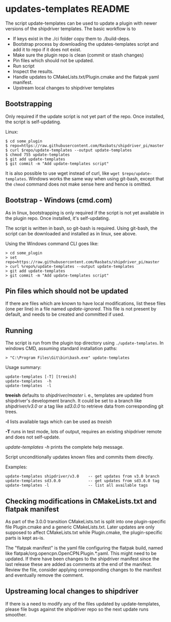 updates-templates README
========================

The script update-templates can be used to update a plugin with
newer versions of the shipdriver templates. The basic workflow
is to
  - If keys exist in the ./ci folder copy them to ./build-deps.
  - Bootstrap process by downloading the updates-templates script
    and add it to repo if it does not exist.
  - Make sure the plugin repo is clean (commit or stash changes)
  - Pin files which should not be updated.
  - Run script
  - Inspect the results.
  - Handle updates to CMakeLists.txt/Plugin.cmake and the
    flatpak yaml manifest.
  - Upstream local changes to shipdriver templates

Bootstrapping
-------------
Only required if the update script is not yet part of the repo. Once
installed, the script is self-updating.

Linux:

    $ cd some_plugin
    $ repo=https://raw.githubusercontent.com/Rasbats/shipdriver_pi/master
    $ curl $repo/update-templates --output update-templates
    $ chmod 755 update-templates
    $ git add update-templates
    $ git commit -m "Add update-templates script"

It is also possible to use wget instead of curl, like
`wget $repo/update-templates`. Windows works the same way when using git-bash,
except that the `chmod` command does not make sense here and hence is omitted.


Bootstrap - Windows (cmd.com)
-----------------------------

As in linux, bootstrapping is only required if the script is not yet
available in the plugin repo. Once installed, it's self-updating.

The script is written in bash, so git-bash is required. Using git-bash, the
script can be downloaded and installed as in linux, see above.

Using the Windows command CLI goes like:

    > cd some_plugin
    > set repo=https://raw.githubusercontent.com/Rasbats/shipdriver_pi/master
    > curl %repo%/update-templates --output update-templates
    > git add update-templates
    > git commit -m "Add update-templates script"


Pin files which should not be updated
-------------------------------------

If there are files which are known to have local modifications, list these
files (one per line) in a file named *update-ignored*.  This file is not
present by default, and needs to be created and committed if used.


Running
-------

The script is run from the plugin top directory using
`./update-templates`. In windows CMD, assuming standard installation paths:

    > "C:\Program Files\Git\bin\bash.exe" update-templates

Usage summary:

    update-templates [-T] [treeish]
    update-templates  -h
    update-templates  -l
    
**treeish** defaults to _shipdriver/master_ i. e., templates are updated
from shipdriver's development branch. It could be set to a branch
like _shipdriver/v3.0_ or a tag like _sd3.0.0_ to retrieve data from
corresponding git trees.

**-l** lists available tags which can be used as _treeish_

**-T** runs in test mode, lots of output, requires an existing shipdriver 
remote and does not self-update.

*update-templates -h* prints the complete help message.

Script unconditionally updates known files and commits them directly.

Examples:
 
    update-templates shipdriver/v3.0    -- get updates from v3.0 branch
    update-templates sd3.0.0            -- get updates from sd3.0.0 tag
    update-templates -l                 -- list all available tags

Checking modifications in CMakeLists.txt and flatpak manifest
-------------------------------------------------------------

As part of the 3.0.0 transition CMakeLists.txt is split into one plugin-specific 
file Plugin.cmake and a generic CMakeLists.txt.  Later updates
are only supposed to affect CMakeLists.txt while Plugin.cmake, the
plugin-specific parts is kept as-is.

The "flatpak manifest" is the yaml file configuring the flatpak build,
named like flatpak/org.opencpn.OpenCPN.Plugin.\*.yaml.  This might need
to be updated. If there have been changes to the shipdriver manifest 
since the last release these are added as comments at the end of the
manifest. Review the file, consider applying corresponding changes to
the manifest and eventually remove the comment.


Upstreaming local changes to shipdriver
---------------------------------------
If there is a need to modify any of the files updated by update-templates,
please file bugs against the shipdriver repo so the next update runs smoother.
